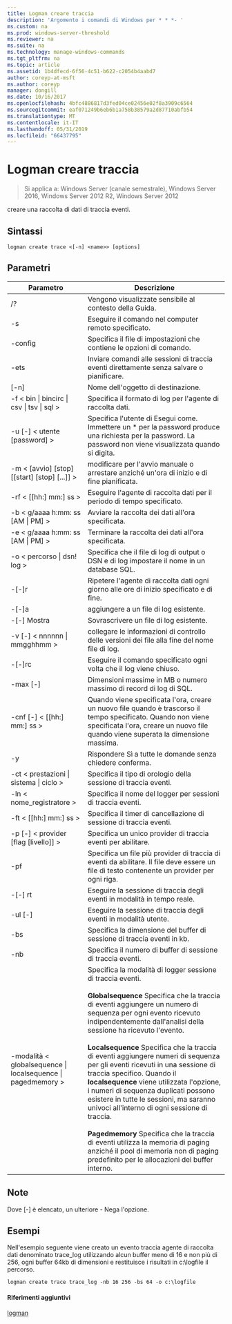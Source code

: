 ```yaml
---
title: Logman creare traccia
description: 'Argomento i comandi di Windows per * * *- '
ms.custom: na
ms.prod: windows-server-threshold
ms.reviewer: na
ms.suite: na
ms.technology: manage-windows-commands
ms.tgt_pltfrm: na
ms.topic: article
ms.assetid: 1b4dfecd-6f56-4c51-b622-c2054b4aabd7
author: coreyp-at-msft
ms.author: coreyp
manager: dongill
ms.date: 10/16/2017
ms.openlocfilehash: 4bfc4886817d3fed04ce02456e02f8a3909c6564
ms.sourcegitcommit: eaf071249b6eb6b1a758b38579a2d87710abfb54
ms.translationtype: MT
ms.contentlocale: it-IT
ms.lasthandoff: 05/31/2019
ms.locfileid: "66437795"
---
```

# <a name="logman-create-trace"></a>Logman creare traccia

>Si applica a: Windows Server (canale semestrale), Windows Server 2016, Windows Server 2012 R2, Windows Server 2012

creare una raccolta di dati di traccia eventi.  

## <a name="syntax"></a>Sintassi  
```  
logman create trace <[-n] <name>> [options]  
```  
## <a name="parameters"></a>Parametri  

|                         Parametro                          |                                                                                                                                                                                                                                                                                                                                Descrizione                                                                                                                                                                                                                                                                                                                                |
|------------------------------------------------------------|---------------------------------------------------------------------------------------------------------------------------------------------------------------------------------------------------------------------------------------------------------------------------------------------------------------------------------------------------------------------------------------------------------------------------------------------------------------------------------------------------------------------------------------------------------------------------------------------------------------------------------------------------------------------------|
|                             /?                             |                                                                                                                                                                                                                                                                                                                     Vengono visualizzate sensibile al contesto della Guida.                                                                                                                                                                                                                                                                                                                      |
|                     -s <computer name>                     |                                                                                                                                                                                                                                                                                                           Eseguire il comando nel computer remoto specificato.                                                                                                                                                                                                                                                                                                           |
|                      -config <value>                       |                                                                                                                                                                                                                                                                                                          Specifica il file di impostazioni che contiene le opzioni di comando.                                                                                                                                                                                                                                                                                                          |
|                            -ets                            |                                                                                                                                                                                                                                                                                               Inviare comandi alle sessioni di traccia eventi direttamente senza salvare o pianificare.                                                                                                                                                                                                                                                                                                |
|                        [-n] <name>                         |                                                                                                                                                                                                                                                                                                                        Nome dell'oggetto di destinazione.                                                                                                                                                                                                                                                                                                                         |
|      -f < bin &#124; bincirc &#124; csv &#124; tsv &#124; sql >      |                                                                                                                                                                                                                                                                                                             Specifica il formato di log per l'agente di raccolta dati.                                                                                                                                                                                                                                                                                                              |
|                  -u [-] < utente [password] >                   |                                                                                                                                                                                                                                                  Specifica l'utente di Esegui come. Immettere un \* per la password produce una richiesta per la password. La password non viene visualizzata quando si digita.                                                                                                                                                                                                                                                  |
|         -m < [avvio] [stop] [[start] [stop] [...]] >         |                                                                                                                                                                                                                                                                                                 modificare per l'avvio manuale o arrestare anziché un'ora di inizio e di fine pianificata.                                                                                                                                                                                                                                                                                                  |
|                     -rf < [[hh:] mm:] ss >                     |                                                                                                                                                                                                                                                                                                         Eseguire l'agente di raccolta dati per il periodo di tempo specificato.                                                                                                                                                                                                                                                                                                          |
|             -b < g/aaaa h:mm: ss [AM &#124; PM] >              |                                                                                                                                                                                                                                                                                                               Avviare la raccolta dei dati all'ora specificata.                                                                                                                                                                                                                                                                                                                |
|             -e < g/aaaa h:mm: ss [AM &#124; PM] >              |                                                                                                                                                                                                                                                                                                                Terminare la raccolta dei dati all'ora specificata.                                                                                                                                                                                                                                                                                                                 |
|                   -o < percorso &#124; dsn! log >                   |                                                                                                                                                                                                                                                                                               Specifica che il file di log di output o DSN e di log impostare il nome in un database SQL.                                                                                                                                                                                                                                                                                                |
|                           -[-]r                            |                                                                                                                                                                                                                                                                                                   Ripetere l'agente di raccolta dati ogni giorno alle ore di inizio specificato e di fine.                                                                                                                                                                                                                                                                                                   |
|                           -[-]a                            |                                                                                                                                                                                                                                                                                                                      aggiungere a un file di log esistente.                                                                                                                                                                                                                                                                                                                      |
|                           -[-] Mostra                           |                                                                                                                                                                                                                                                                                                                      Sovrascrivere un file di log esistente.                                                                                                                                                                                                                                                                                                                      |
|                -v [-] < nnnnnn &#124; mmgghhmm >                |                                                                                                                                                                                                                                                                                                    collegare le informazioni di controllo delle versioni dei file alla fine del nome file di log.                                                                                                                                                                                                                                                                                                    |
|                       -[-]rc <task>                        |                                                                                                                                                                                                                                                                                                          Eseguire il comando specificato ogni volta che il log viene chiuso.                                                                                                                                                                                                                                                                                                           |
|                      -max [-] <value>                       |                                                                                                                                                                                                                                                                                                  Dimensioni massime in MB o numero massimo di record di log di SQL.                                                                                                                                                                                                                                                                                                   |
|                   -cnf [-] < [[hh:] mm:] ss >                   |                                                                                                                                                                                                                                                      Quando viene specificata l'ora, creare un nuovo file quando è trascorso il tempo specificato. Quando non viene specificata l'ora, creare un nuovo file quando viene superata la dimensione massima.                                                                                                                                                                                                                                                      |
|                             -y                             |                                                                                                                                                                                                                                                                                                              Rispondere Sì a tutte le domande senza chiedere conferma.                                                                                                                                                                                                                                                                                                               |
|             -ct < prestazioni &#124; sistema &#124; ciclo >              |                                                                                                                                                                                                                                                                                                               Specifica il tipo di orologio della sessione di traccia eventi.                                                                                                                                                                                                                                                                                                               |
|                     -ln < nome_registratore >                      |                                                                                                                                                                                                                                                                                                            Specifica il nome del logger per sessioni di traccia eventi.                                                                                                                                                                                                                                                                                                            |
|                     -ft < [[hh:] mm:] ss >                     |                                                                                                                                                                                                                                                                                                              Specifica il timer di cancellazione di sessione di traccia eventi.                                                                                                                                                                                                                                                                                                               |
|              -p [-] < provider [flag [livello]] >              |                                                                                                                                                                                                                                                                                                            Specifica un unico provider di traccia eventi per abilitare.                                                                                                                                                                                                                                                                                                             |
|                       -pf <filename>                       |                                                                                                                                                                                                                                                                    Specifica un file più provider di traccia di eventi da abilitare. Il file deve essere un file di testo contenente un provider per ogni riga.                                                                                                                                                                                                                                                                    |
|                           -[-] rt                           |                                                                                                                                                                                                                                                                                                              Eseguire la sessione di traccia degli eventi in modalità in tempo reale.                                                                                                                                                                                                                                                                                                               |
|                           -ul [-]                           |                                                                                                                                                                                                                                                                                                                 Eseguire la sessione di traccia degli eventi in modalità utente.                                                                                                                                                                                                                                                                                                                 |
|                        -bs <value>                         |                                                                                                                                                                                                                                                                                                           Specifica la dimensione del buffer di sessione di traccia eventi in kb.                                                                                                                                                                                                                                                                                                            |
|                       -nb <min max>                        |                                                                                                                                                                                                                                                                                                           Specifica il numero di buffer di sessione di traccia eventi.                                                                                                                                                                                                                                                                                                            |
| -modalità < globalsequence &#124; localsequence &#124; pagedmemory > | Specifica la modalità di logger sessione di traccia eventi.<br /><br />**Globalsequence** Specifica che la traccia di eventi aggiungere un numero di sequenza per ogni evento ricevuto indipendentemente dall'analisi della sessione ha ricevuto l'evento.<br /><br />**Localsequence** Specifica che la traccia di eventi aggiungere numeri di sequenza per gli eventi ricevuti in una sessione di traccia specifico. Quando il **localsequence** viene utilizzata l'opzione, i numeri di sequenza duplicati possono esistere in tutte le sessioni, ma saranno univoci all'interno di ogni sessione di traccia.<br /><br />**Pagedmemory** Specifica che la traccia di eventi utilizza la memoria di paging anziché il pool di memoria non di paging predefinito per le allocazioni dei buffer interno. |

## <a name="remarks"></a>Note  
Dove [-] è elencato, un ulteriore - Nega l'opzione.  
## <a name="BKMK_examples"></a>Esempi  
Nell'esempio seguente viene creato un evento traccia agente di raccolta dati denominato trace_log utilizzando alcun buffer meno di 16 e non più di 256, ogni buffer 64kb di dimensioni e restituisce i risultati in c:\logfile il percorso.  
```  
logman create trace trace_log -nb 16 256 -bs 64 -o c:\logfile  
```  
#### <a name="additional-references"></a>Riferimenti aggiuntivi  
[logman](logman.md)  
